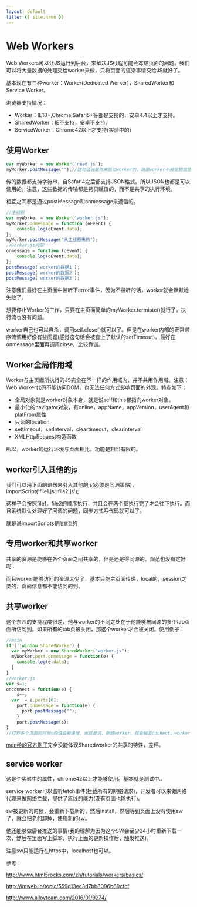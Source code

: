 ```yaml
---
layout: default
title: {{ site.name }}
---
```

# Web Workers
Web Workers可以让JS运行到后台，来解决JS线程可能会冻结页面的问题。我们可以将大量数据的处理交给worker来做，只将页面的渲染事情交给JS就好了。

基本现在有三种worker：Worker(Dedicated Worker)，SharedWorker和Service Worker。

浏览器支持情况：

 - Worker：IE10+,Chrome,Safari5+等都是支持的，安卓4.4以上才支持。
 - SharedWorker：IE不支持，安卓不支持。
 - ServiceWorker：Chrome42以上才支持(实验中的)

## 使用Worker

```javascript
var myWorker = new Worker('need.js');
myWorker.postMessage("");//这句话说是用来启动worker的，说是worker不接受到信息是不会触发的，但是Chrome好像只要new了就会执行..
```

传的数据都支持字符串，自Safari4之后都支持JSON格式。所以JSON也都是可以使用的。注意，这些数据的传输都是拷贝赋值的，而不是共享的执行环境。

相互之间都是通过postMessage和onmessage来通信的。

```javascript
//主线程
var myWorker = new Worker('worker.js');
myWorker.onmessage = function (oEvent) {
    console.log(oEvent.data);
};
myWorker.postMessage("从主线程来的");
//worker.js内部
onmessage = function (oEvent) {
    console.log(oEvent.data);
};
postMessage('worker的数据1');
postMessage('worker的数据2');
postMessage('worker的数据3');
```

注意我们最好在主页面中监听下error事件，因为不监听的话，worker就会默默地失败了。

想要停止Worker的工作，只要在主页面简单的myWorker.termiate()就行了，执行流也没有问题。

worker自己也可以自杀，调用self.close()就可以了。但是在worker内部的正常顺序流调用好像有些问题(感觉这句话会被套上了默认的setTimeout)，最好在onmessage里面再调用close，比较靠谱。

## Worker全局作用域
Worker与主页面所执行的JS完全在不一样的作用域内，并不共用作用域。注意：Web Worker代码不能访问DOM，也无法任何方式影响页面的外观。特点如下：

 - 全局对象就是worker对象本身，就是说self和this都指向worker对象。
 - 最小化的navigator对象，有online，appName，appVersion，userAgent和platFrom属性
 - 只读的location
 - settimeout，setInterval，cleartimeout，clearinterval
 - XMLHttpRequest构造函数

所以，worker的运行环境与页面相比，功能是相当有限的。

## worker引入其他的js
我们可以用下面的语句来引入其他的js(必须是同源策略)，importScript('file1.js','file2.js');

这样子会按照file1，file2的顺序执行，并且会在两个都执行完了才会往下执行。而且系统默认处理好了回调的问题，同步方式写代码就可以了。

就是说importScripts是`阻塞型`的

## 专用worker和共享worker
共享的资源是能够在各个页面之间共享的，但是还是得同源的。规范也没有定好呢..

而且worker能够访问的资源太少了，基本只能主页面传递，local的，session之类的，页面信息都不能访问的到。

## 共享worker
这个东西的支持程度很差，他与worker的不同之处在于他能够被同源的多个tab页面所访问到。如果所有的tab页被关闭，那这个worker才会被关闭。使用例子：

```javascript
//main
if (!!window.SharedWorker) {
  var myWorker = new SharedWorker("worker.js");
  myWorker.port.onmessage = function(e) {
    console.log(e.data);
  }
}
//worker.js
var s=1;
onconnect = function(e) {
	s++;
  var  = e.ports[0];
	port.onmessage = function(e) {
	  port.postMessage("");
	}
	port.postMessage(s);
}
//打开多个页面的时候s的值会被递增，也就是说，新建worker，就会触发connect。worker.js的内部变量是可以被各个tab访问到的。
```

[mdn给的官方例子](https://github.com/mdn/simple-shared-worker)完全没能体现Sharedworker的共享的特性，差评。

## service worker
这是个实验中的属性，chrome42以上才能够使用。基本就是测试中..

service worker可以监听fetch事件(拦截所有的网络请求)，开发者可以来做网络代理来做网络拦截，提供了离线的能力(没有页面也能执行)。

sw被更新的时候，会重新下载新的，然后install，然后等到页面上没有使用sw了，就会把老的卸掉，使用新的sw。

他还能够做后台推送的事情(我的理解为因为这个SW会至少24小时重新下载一次，然后在里面写上脚本，执行上面的更新操作后，触发推送)。

注意sw只能运行在https中，localhost也可以。

参考：

  http://www.html5rocks.com/zh/tutorials/workers/basics/

  http://imweb.io/topic/559d13ec3d7bb8096b69cfcf

  http://www.alloyteam.com/2016/01/9274/

